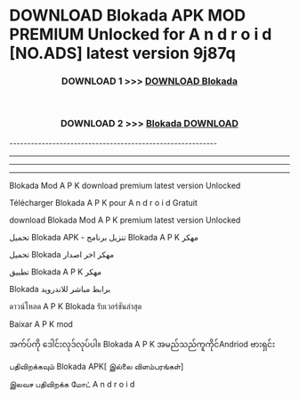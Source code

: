 # DOWNLOAD Blokada  APK MOD PREMIUM Unlocked for A n d r o i d [NO.ADS] latest version 9j87q 



<div align="center">

<h3>DOWNLOAD 1 >>> <a href="https://getmod2.web.app/?judul=Blokada ">DOWNLOAD Blokada </a></h3><br>

<h3>DOWNLOAD 2 >>> <a href="https://getmod2.web.app/?judul=Blokada ">Blokada  DOWNLOAD </a></h3>

</div>
----------------------------------------------------------

----------------------------------------------------------

----------------------------------------------------------

----------------------------------------------------------

Blokada  Mod A P K download premium latest version Unlocked

Télécharger Blokada  A P K pour A n d r o i d Gratuit

download Blokada  Mod A P K premium latest version Unlocked

تحميل Blokada  APK - تنزيل برنامج Blokada  A P K مهكر

تحميل Blokada  مهكر اخر اصدار

تطبيق Blokada  A P K مهكر

Blokada  برابط مباشر للاندرويد

ดาวน์โหลด A P K Blokada  รับเวอร์ชันล่าสุด

Baixar A P K mod

အက်ပ်ကို ဒေါင်းလုဒ်လုပ်ပါ။ Blokada  A P K အမည်သည်ကူကိုင်Andriod ဗားရှင်း

பதிவிறக்கவும் Blokada  APK[ இல்லை விளம்பரங்கள்] 
 
இலவச பதிவிறக்க மோட் A n d r o i d



